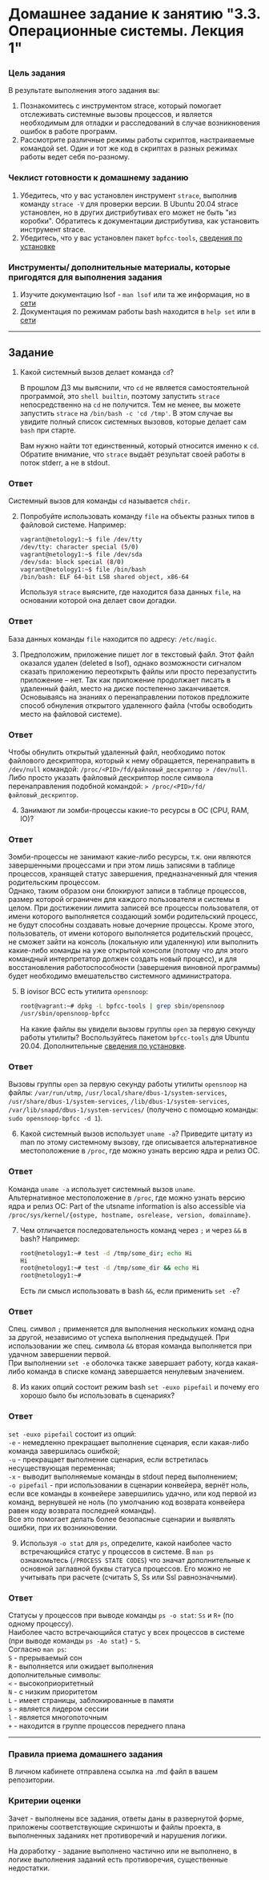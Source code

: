 # Домашнее задание к занятию "3.3. Операционные системы. Лекция 1"

### Цель задания

В результате выполнения этого задания вы:

1. Познакомитесь с инструментом strace, который помогает отслеживать системные вызовы процессов, и является необходимым для отладки и расследований в случае возникновения ошибок в работе программ.
2. Рассмотрите различные режимы работы скриптов, настраиваемые командой set. Один и тот же код в скриптах в разных режимах работы ведет себя по-разному.

### Чеклист готовности к домашнему заданию

1. Убедитесь, что у вас установлен инструмент `strace`, выполнив команду `strace -V` для проверки версии. В Ubuntu 20.04 strace установлен, но в других дистрибутивах его может не быть "из коробки". Обратитесь к документации дистрибутива, как установить инструмент strace.
2. Убедитесь, что у вас установлен пакет `bpfcc-tools`, [сведения по установке](https://github.com/iovisor/bcc/blob/master/INSTALL.md)

### Инструменты/ дополнительные материалы, которые пригодятся для выполнения задания

1. Изучите документацию lsof - `man lsof` или та же информация, но в [сети](https://linux.die.net/man/8/lsof)
2. Документация по режимам работы bash находится в `help set` или в [сети](https://www.gnu.org/software/bash/manual/html_node/The-Set-Builtin.html)

------

## Задание

1. Какой системный вызов делает команда `cd`? 

    В прошлом ДЗ мы выяснили, что `cd` не является самостоятельной  программой, это `shell builtin`, поэтому запустить `strace` непосредственно на `cd` не получится. Тем не менее, вы можете запустить `strace` на `/bin/bash -c 'cd /tmp'`. В этом случае вы увидите полный список системных вызовов, которые делает сам `bash` при старте. 

    Вам нужно найти тот единственный, который относится именно к `cd`. Обратите внимание, что `strace` выдаёт результат своей работы в поток stderr, а не в stdout.

### Ответ
Системный вызов для команды `cd` называется `chdir`.

2. Попробуйте использовать команду `file` на объекты разных типов в файловой системе. Например:
    ```bash
    vagrant@netology1:~$ file /dev/tty
    /dev/tty: character special (5/0)
    vagrant@netology1:~$ file /dev/sda
    /dev/sda: block special (8/0)
    vagrant@netology1:~$ file /bin/bash
    /bin/bash: ELF 64-bit LSB shared object, x86-64
    ```
    Используя `strace` выясните, где находится база данных `file`, на основании которой она делает свои догадки.

### Ответ
База данных команды `file` находится по адресу: `/etc/magic`.

3. Предположим, приложение пишет лог в текстовый файл. Этот файл оказался удален (deleted в lsof), однако возможности сигналом сказать приложению переоткрыть файлы или просто перезапустить приложение – нет. Так как приложение продолжает писать в удаленный файл, место на диске постепенно заканчивается. Основываясь на знаниях о перенаправлении потоков предложите способ обнуления открытого удаленного файла (чтобы освободить место на файловой системе).

### Ответ
Чтобы обнулить открытый удаленный файл, необходимо поток файлового дескриптора, который к нему обращается, перенаправить в `/dev/null` командой: `/proc/<PID>/fd/файловый_дескриптор > /dev/null`. Либо просто указать файловый дескриптор после символа перенаправления подобной командой: `> /proc/<PID>/fd/файловый_дескриптор`.

4. Занимают ли зомби-процессы какие-то ресурсы в ОС (CPU, RAM, IO)?

### Ответ
Зомби-процессы не занимают какие-либо ресурсы, т.к. они являются завершенными процессами и при этом лишь записями в таблице процессов, хранящей статус завершения, предназначенный для чтения родительским процессом.  
Однако, таким образом они блокируют записи в таблице процессов, размер которой ограничен для каждого пользователя и системы в целом. При достижении лимита записей все процессы пользователя, от имени которого выполняется создающий зомби родительский процесс, не будут способны создавать новые дочерние процессы. Кроме этого, пользователь, от имени которого выполняется родительский процесс, не сможет зайти на консоль (локальную или удаленную) или выполнить какие-либо команды на уже открытой консоли (потому что для этого командный интерпретатор должен создать новый процесс), и для восстановления работоспособности (завершения виновной программы) будет необходимо вмешательство системного администратора.

5. В iovisor BCC есть утилита `opensnoop`:
    ```bash
    root@vagrant:~# dpkg -L bpfcc-tools | grep sbin/opensnoop
    /usr/sbin/opensnoop-bpfcc
    ```
    На какие файлы вы увидели вызовы группы `open` за первую секунду работы утилиты? Воспользуйтесь пакетом `bpfcc-tools` для Ubuntu 20.04. Дополнительные [сведения по установке](https://github.com/iovisor/bcc/blob/master/INSTALL.md).

### Ответ
Вызовы группы `open` за первую секунду работы утилиты `opensnoop` на файлы: `/var/run/utmp`, `/usr/local/share/dbus-1/system-services`, `/usr/share/dbus-1/system-services`, `/lib/dbus-1/system-services`, `/var/lib/snapd/dbus-1/system-services/` (получено с помощью команды: `sudo opensnoop-bpfcc -d 1`).

6. Какой системный вызов использует `uname -a`? Приведите цитату из man по этому системному вызову, где описывается альтернативное местоположение в `/proc`, где можно узнать версию ядра и релиз ОС.

### Ответ
Команда `uname -a` использует системный вызов `uname`.  
Альтернативное местоположение в `/proc`, где можно узнать версию ядра и релиз ОС: Part of the utsname information is also accessible via `/proc/sys/kernel/{ostype, hostname, osrelease, version, domainname}`.

7. Чем отличается последовательность команд через `;` и через `&&` в bash? Например:
    ```bash
    root@netology1:~# test -d /tmp/some_dir; echo Hi
    Hi
    root@netology1:~# test -d /tmp/some_dir && echo Hi
    root@netology1:~#
    ```
    Есть ли смысл использовать в bash `&&`, если применить `set -e`?

### Ответ
Спец. символ `;` применяется для выполнения нескольких команд одна за другой, независимо от успеха выполнения предыдущей. При использовании же спец. символа `&&` вторая команда выполняется при удачном завершении первой.  
При выполнении `set -e` оболочка также завершает работу, когда какая-либо команда в списке команд завершается ненулевым значением.

8. Из каких опций состоит режим bash `set -euxo pipefail` и почему его хорошо было бы использовать в сценариях?

### Ответ
`set -euxo pipefail` состоит из опций:  
`-e` - немедленно прекращает выполнение сценария, если какая-либо команда завершилась ошибкой;  
`-u` - прекращает выполнение сценария, если встретилась несуществующая переменная;  
`-x` - выводит выполняемые команды в stdout перед выполнением;  
`-o pipefail` - при использовании в сценарии конвейера, вернёт ноль, если все команды в конвейере завершились удачно, или код первой из команд, вернувшей не ноль (по умолчанию код возврата конвейера равен коду возврата последней команды).  
Все это помогает делать более безопасные сценарии и выявлять ошибки, при их возникновении.

9. Используя `-o stat` для `ps`, определите, какой наиболее часто встречающийся статус у процессов в системе. В `man ps` ознакомьтесь (`/PROCESS STATE CODES`) что значат дополнительные к основной заглавной буквы статуса процессов. Его можно не учитывать при расчете (считать S, Ss или Ssl равнозначными).

### Ответ
Статусы у процессов при выводе команды `ps -o stat`: `Ss` и `R+` (по одному процессу).  
Наиболее часто встречающийся статус у всех процессов в системе (при выводе команды `ps -Ao stat`) - `S`.  
Согласно `man ps`:  
`S` - прерываемый сон  
`R` - выполняется или ожидает выполнения  
дополнительные символы:  
`<` - высокоприоритетный  
`N` - с низким приоритетом  
`L` - имеет страницы, заблокированные в памяти  
`s` - является лидером сессии  
`l` - является многопоточным  
`+` - находится в группе процессов переднего плана

----

### Правила приема домашнего задания

В личном кабинете отправлена ссылка на .md файл в вашем репозитории.


### Критерии оценки

Зачет - выполнены все задания, ответы даны в развернутой форме, приложены соответствующие скриншоты и файлы проекта, в выполненных заданиях нет противоречий и нарушения логики.

На доработку - задание выполнено частично или не выполнено, в логике выполнения заданий есть противоречия, существенные недостатки. 